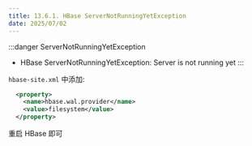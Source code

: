 ```yaml
---
title: 13.6.1. HBase ServerNotRunningYetException
date: 2025/07/02
---
```


:::danger ServerNotRunningYetException
- HBase ServerNotRunningYetException: Server is not running yet
:::

`hbase-site.xml` 中添加:
```xml
  <property>
    <name>hbase.wal.provider</name>
    <value>filesystem</value>
  </property>
```

重启 HBase 即可

